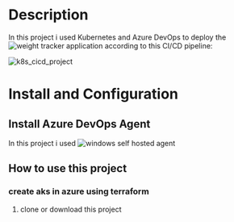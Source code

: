 
# Description 

In this project i used Kubernetes and Azure DevOps to deploy the ![weight tracker application](https://github.com/kfir1200/bootcamp-app) 
according to this CI/CD pipeline:

![k8s_cicd_project](https://bootcamp.rhinops.io/images/k8s-cicd.png)

# Install and Configuration

## Install Azure DevOps Agent
In this project i used ![windows self hosted agent](https://docs.microsoft.com/en-us/azure/devops/pipelines/agents/v2-windows?view=azure-devops)


## How to use this project

### create aks in azure using terraform 

1. clone or download this project


